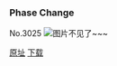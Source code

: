 ### Phase Change
No.3025
![图片不见了~~~](https://imgs.xkcd.com/comics/phase_change.png)

[原址](https://xkcd.com//3025) [下载](https://imgs.xkcd.com/comics/phase_change.png)

